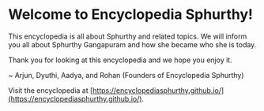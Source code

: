 # Welcome to Encyclopedia Sphurthy!
This encyclopedia is all about Sphurthy and related topics. We will inform you all about Sphurthy Gangapuram and how she became who she is today.

Thank you for looking at this encyclopedia and we hope you enjoy it.

~ Arjun, Dyuthi, Aadya, and Rohan (Founders of Encyclopedia Sphurthy)

Visit the encyclopedia at [https://encyclopediasphurthy.github.io/](https://encyclopediasphurthy.github.io/).
